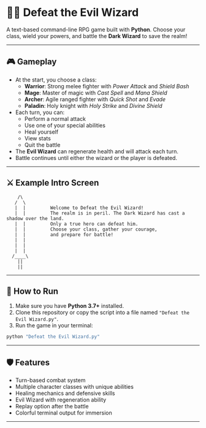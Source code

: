 # 🧙‍♂️ Defeat the Evil Wizard

A text-based command-line RPG game built with **Python**. Choose your class, wield your powers, and battle the **Dark Wizard** to save the realm!

---

## 🎮 Gameplay

- At the start, you choose a class:
  - **Warrior**: Strong melee fighter with *Power Attack* and *Shield Bash*
  - **Mage**: Master of magic with *Cast Spell* and *Mana Shield*
  - **Archer**: Agile ranged fighter with *Quick Shot* and *Evade*
  - **Paladin**: Holy knight with *Holy Strike* and *Divine Shield*
- Each turn, you can:
  - Perform a normal attack
  - Use one of your special abilities
  - Heal yourself
  - View stats
  - Quit the battle
- The **Evil Wizard** can regenerate health and will attack each turn.
- Battle continues until either the wizard or the player is defeated.

---

## ⚔️ Example Intro Screen

```
    /\
   /  \
   |  |         Welcome to Defeat the Evil Wizard!
   |  |         The realm is in peril. The Dark Wizard has cast a shadow over the land.
   |  |         Only a true hero can defeat him.
   |  |         Choose your class, gather your courage,
   |  |         and prepare for battle!
   |  |
   |  |
   |  |
  /____\
    ||
    ||
```

---

## 🚀 How to Run

1. Make sure you have **Python 3.7+** installed.
2. Clone this repository or copy the script into a file named `"Defeat the Evil Wizard.py"`.
3. Run the game in your terminal:

```bash
python "Defeat the Evil Wizard.py"
```

---

## 🛡 Features

- Turn-based combat system
- Multiple character classes with unique abilities
- Healing mechanics and defensive skills
- Evil Wizard with regeneration ability
- Replay option after the battle
- Colorful terminal output for immersion

---
